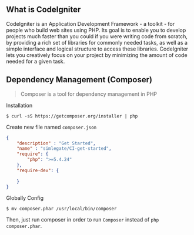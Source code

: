 ## What is CodeIgniter

CodeIgniter is an Application Development Framework - a toolkit - for people
who build web sites using PHP. Its goal is to enable you to develop projects
much faster than you could if you were writing code from scratch, by providing
a rich set of libraries for commonly needed tasks, as well as a simple
interface and logical structure to access these libraries. CodeIgniter lets
you creatively focus on your project by minimizing the amount of code needed
for a given task.

## Dependency Management (Composer)

> Composer is a tool for dependency management in PHP

Installation

```shell
$ curl -sS https://getcomposer.org/installer | php
```
Create new file named `composer.json`

```json
{
	"description" : "Get Started",
	"name" : "simlegate/CI-get-started",
	"require": {
		"php": ">=5.4.24"
	},
	"require-dev": {
		
	}
}
```

Globally Config
```shell
$ mv composer.phar /usr/local/bin/composer
```
Then, just run composer in order to run `Composer` instead of `php composer.phar`.

